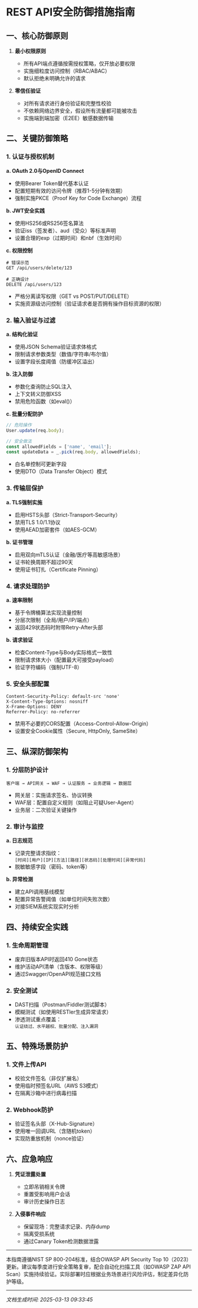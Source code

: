 

# REST API安全防御措施指南

## 一、核心防御原则
1. **最小权限原则**  
   - 所有API端点遵循按需授权策略，仅开放必要权限
   - 实施细粒度访问控制（RBAC/ABAC）
   - 默认拒绝未明确允许的请求

2. **零信任验证**  
   - 对所有请求进行身份验证和完整性校验
   - 不依赖网络边界安全，假设所有流量都可能被攻击
   - 实施端到端加密（E2EE）敏感数据传输

## 二、关键防御策略

### 1. 认证与授权机制
**a. OAuth 2.0与OpenID Connect**  
- 使用Bearer Token替代基本认证  
- 配置短期有效的访问令牌（推荐1-5分钟有效期）  
- 强制实施PKCE（Proof Key for Code Exchange）流程

**b. JWT安全实践**  
- 使用HS256或RS256签名算法  
- 验证iss（签发者）、aud（受众）等标准声明  
- 设置合理的exp（过期时间）和nbf（生效时间）

**c. 权限控制**  
```http
# 错误示范
GET /api/users/delete/123

# 正确设计
DELETE /api/users/123
```
- 严格分离读写权限（GET vs POST/PUT/DELETE）
- 实施资源级访问控制（验证请求者是否拥有操作目标资源的权限）

### 2. 输入验证与过滤
**a. 结构化验证**  
- 使用JSON Schema验证请求体格式
- 限制请求参数类型（数值/字符串/布尔值）
- 设置字段长度阈值（防缓冲区溢出）

**b. 注入防御**  
- 参数化查询防止SQL注入  
- 上下文转义防御XSS  
- 禁用危险函数（如eval()）

**c. 批量分配防护**  
```javascript
// 危险操作
User.update(req.body);

// 安全做法
const allowedFields = ['name', 'email'];
const updateData = _.pick(req.body, allowedFields);
```
- 白名单控制可更新字段
- 使用DTO（Data Transfer Object）模式

### 3. 传输层保护
**a. TLS强制实施**  
- 启用HSTS头部（Strict-Transport-Security）
- 禁用TLS 1.0/1.1协议
- 使用AEAD加密套件（如AES-GCM）

**b. 证书管理**  
- 启用双向mTLS认证（金融/医疗等高敏感场景）
- 证书轮换周期不超过90天
- 使用证书钉扎（Certificate Pinning）

### 4. 请求处理防护
**a. 速率限制**  
- 基于令牌桶算法实现流量控制  
- 分层次限制（全局/用户/IP/端点）  
- 返回429状态码时附带Retry-After头部

**b. 请求验证**  
- 检查Content-Type与Body实际格式一致性
- 限制请求体大小（配置最大可接受payload）
- 验证字符编码（强制UTF-8）

### 5. 安全头部配置
```http
Content-Security-Policy: default-src 'none'
X-Content-Type-Options: nosniff
X-Frame-Options: DENY
Referrer-Policy: no-referrer
```
- 禁用不必要的CORS配置（Access-Control-Allow-Origin）
- 设置安全Cookie属性（Secure, HttpOnly, SameSite）

## 三、纵深防御架构

### 1. 分层防护设计
```
客户端 → API网关 → WAF → 认证服务 → 业务逻辑 → 数据层
```
- 网关层：实施请求签名、协议转换
- WAF层：配置自定义规则（如阻止可疑User-Agent）
- 业务层：二次验证关键操作

### 2. 审计与监控
**a. 日志规范**  
- 记录完整请求指纹：  
  `[时间][用户][IP][方法][路径][状态码][处理时间][异常代码]`
- 脱敏敏感字段（密码、token等）

**b. 异常检测**  
- 建立API调用基线模型
- 配置异常告警阈值（如单位时间失败次数）
- 对接SIEM系统实现实时分析

## 四、持续安全实践

### 1. 生命周期管理
- 废弃旧版本API时返回410 Gone状态
- 维护活动API清单（含版本、权限等级）
- 通过Swagger/OpenAPI规范接口文档

### 2. 安全测试
- DAST扫描（Postman/Fiddler测试脚本）
- 模糊测试（如使用RESTler生成异常请求）
- 渗透测试重点覆盖：  
  `认证绕过、水平越权、批量分配、注入漏洞`

## 五、特殊场景防护

### 1. 文件上传API
- 校验文件签名（非仅扩展名）
- 使用临时预签名URL（AWS S3模式）
- 在隔离沙箱中进行病毒扫描

### 2. Webhook防护
- 验证签名头部（X-Hub-Signature）
- 使用唯一回调URL（含随机token）
- 实现防重放机制（nonce验证）

## 六、应急响应

1. **凭证泄露处置**  
   - 立即吊销相关令牌
   - 重置受影响用户会话
   - 审计历史操作日志

2. **入侵事件响应**  
   - 保留现场：完整请求记录、内存dump
   - 隔离受损系统
   - 通过Canary Token检测数据泄露

---

本指南遵循NIST SP 800-204标准，结合OWASP API Security Top 10（2023）更新。建议每季度进行安全策略复审，配合自动化扫描工具（如OWASP ZAP API Scan）实施持续验证。实际部署时应根据业务场景进行风险评估，制定差异化防护等级。

---

*文档生成时间: 2025-03-13 09:33:45*
